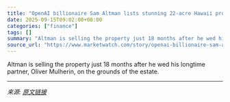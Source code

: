 ```yaml
---
title: "OpenAI billionaire Sam Altman lists stunning 22-acre Hawaii property for $49 million"
date: 2025-09-15T09:02:00+08:00
categories: ["finance"]
tags: []
summary: "Altman is selling the property just 18 months after he wed his longtime partner, Oliver Mulherin, on the grounds of the estate."
source_url: "https://www.marketwatch.com/story/openai-billionaire-sam-altman-lists-stunning-22-acre-hawaii-property-for-49-million-9a325807?mod=mw_rss_topstories"
---
```


Altman is selling the property just 18 months after he wed his longtime partner, Oliver Mulherin, on the grounds of the estate.

---

*来源: [原文链接](https://www.marketwatch.com/story/openai-billionaire-sam-altman-lists-stunning-22-acre-hawaii-property-for-49-million-9a325807?mod=mw_rss_topstories)*

